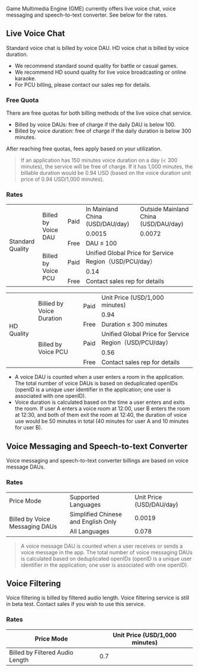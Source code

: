 Game Multimedia Engine (GME) currently offers live voice chat, voice messaging and speech-to-text converter. See below for the rates.


## Live Voice Chat
Standard voice chat is billed by voice DAU. HD voice chat is billed by voice duration.

- We recommend standard sound quality for battle or casual games.
- We recommend HD sound quality for live voice broadcasting or online karaoke.
- For PCU billing, please contact our sales rep for details.
### Free Quota
There are free quotas for both billing methods of the live voice chat service.
- Billed by voice DAUs: free of charge if the daily DAU is below 100.
- Billed by voice duration: free of charge if the daily duration is below 300 minutes.

After reaching free quotas, fees apply based on your utilization.

> If an application has 150 minutes voice duration on a day (< 300 minutes), the service will be free of charge. If it has 1,000 minutes, the billable duration would be 0.94 USD (based on the voice duration unit price of 0.94 USD/1,000 minutes).


### Rates
<table>
   <tr>
      <td rowspan="6">Standard Quality</td>
      <td rowspan="3">Billed by Voice DAU</td>
      <td rowspan="2">Paid</td>
      <td>In Mainland China (USD/DAU/day)</td>
      <td>Outside Mainland China (USD/DAU/day)</td>
   </tr>
   <tr>
      <td>0.0015</td>
      <td>0.0072</td>
   </tr>
   <tr>
      <td >Free</td>
      <td colspan="4">DAU ≤ 100</td>
   </tr>
   <tr>
      <td rowspan="3">Billed by Voice PCU</td>
      <td rowspan="2">Paid</td>
      <td colspan="4">Unified Global Price for Service Region（USD/PCU/day）</td>
   </tr>
   <tr>
      <td colspan="4">0.14</td>
   </tr>
   <tr>
      <td rowspan="1">Free</td>
      <td colspan="4">Contact sales rep for details</td>
   </tr>
</table>



<table>
   <tr>
      <td rowspan="6">HD Quality</td>
      <td rowspan="3">Billied by Voice Duration</td>
      <td rowspan="2">Paid</td>
      <td colspan="4">Unit Price (USD/1,000 minutes)</td>
   </tr>
   <td colspan="2">0.94</td>
   <tr>
      <td>Free</td>
      <td >Duration ≤ 300 minutes</td>
   </tr>
   <tr>
      <td rowspan="3">Billed by Voice PCU</td>
      <td rowspan="2">Paid</td>
      <td colspan="2">Unified Global Price for Service Region（USD/PCU/day）</td>
   </tr>
   <tr>
      <td colspan="2">0.56</td>
   </tr>
    <tr>
      <td rowspan="">Free</td>
      <td colspan="2">Contact sales rep for details</td>
   </tr>
</table>



>
- A voice DAU is counted when a user enters a room in the application. The total number of voice DAUs is based on deduplicated openIDs (openID is a unique user identifier in the application; one user is associated with one openID).
- Voice duration is calculated based on the time a user enters and exits the room. If user A enters a voice room at 12:00, user B enters the room at 12:30, and both of them exit the room at 12:40, the duration of voice use would be 50 minutes in total (40 minutes for user A and 10 minutes for user B).

## Voice Messaging and Speech-to-text Converter
Voice messaging and speech-to-text converter billings are based on voice message DAUs.

### Rates

<table>
   <tr>
      <td>Price Mode</td>
      <td>Supported Languages</td>
      <td>Unit Price (USD/DAU/day)</td>
   </tr>
   <tr>
      <td  rowspan="2">Billed by Voice Messaging DAUs</td>
      <td >Simplified Chinese and English Only</td>
      <td>0.0019 </td>
   </tr>
   <tr>
      <td >All Languages</td>
      <td>0.078 </td>
   </tr>
   </tr>
</table>



> A voice message DAU is counted when a user receives or sends a voice message in the app. The total number of voice messaging DAUs is calculated based on deduplicated openIDs (openID is a unique user identifier in the application; one user is associated with one openID).

## Voice Filtering

Voice filtering is billed by filtered audio length. Voice filtering service is still in beta test. Contact sales if you wish to use this service.

### Rates

| Price Mode | Unit Price (USD/1,000 minutes) |
| -------------------- | ------------------- |
| Billed by Filtered Audio Length | 0.7 |
